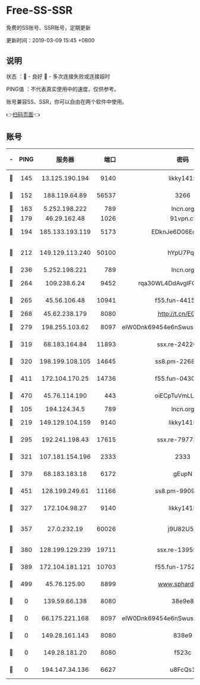 # Free-SS-SSR

免费的SS账号、SSR账号，定期更新

更新时间：2019-03-09 15:45 +0800

## 说明

状态     ：🙂 - 良好 🙁 - 多次连接失败或连接超时

PING值   ：不代表真实使用中的速度，仅供参考。

账号兼容SS、SSR，你可以自由在两个软件中使用。

👉[扫码页面](https://liesauer.github.io/Free-SS-SSR/)👈

## 账号

|-|PING|服务器|端口|密码|加密方式|区域|
|:----:|:----:|:-----:|-----:|:----:|:----:|:----:|
|🙂|145|13.125.190.194|9140|likky1415|aes-256-cfb|KR|
|🙂|152|188.119.64.89|56537|3266|aes-256-cfb|RU|
|🙂|163|5.252.198.222|789|lncn.org|rc4|JP|
|🙂|179|46.29.162.48|1026|91vpn.cf|rc4-md5|RU|
|🙂|194|185.133.193.119|5173|EDknJe6D06EoWDaw|aes-256-cfb|US|
|🙂|212|149.129.113.240|50100|hYpU7PqP|chacha20-ietf-poly1305|CN|
|🙂|236|5.252.198.221|789|lncn.org|rc4|JP|
|🙂|264|109.238.6.24|9452|rqa30WL4DdAvgIFG6Fs3znzTa|aes-256-cfb|FR|
|🙂|265|45.56.106.48|10941|f55.fun-44155061|aes-256-cfb|US|
|🙂|268|45.62.238.179|8080|http://t.cn/EGJIyrl|rc4-md5|CA|
|🙂|279|198.255.103.62|8097|eIW0Dnk69454e6nSwuspv9DmS201tQ0D|aes-256-cfb|US|
|🙂|319|68.183.164.84|11893|ssx.re-24226841|aes-256-cfb|US|
|🙂|320|198.199.108.105|14645|ss8.pm-22688223|aes-256-cfb|US|
|🙂|411|172.104.170.25|14736|f55.fun-04300289|aes-256-cfb|SG|
|🙂|470|45.76.114.190|443|oiECpTuVmLLxk4Ts|aes-256-cfb|AU|
|🙂|105|194.124.34.5|789|lncn.org|rc4|JP|
|🙂|219|149.129.104.159|9140|likky1415|aes-256-cfb|HK|
|🙂|295|192.241.198.43|17615|ssx.re-79773961|aes-256-cfb|US|
|🙂|321|107.181.154.196|2333|2333|aes-256-cfb|US|
|🙂|379|68.183.183.18|6172|gEupN|aes-256-cfb|SG|
|🙂|451|128.199.249.61|11166|ss8.pm-99097574|aes-256-cfb|SG|
|🙁|327|172.104.98.27|9140|likky1415|aes-256-cfb|JP|
|🙁|357|27.0.232.19|60026|j9U82U53|xchacha20-ietf-poly1305|HK|
|🙁|380|128.199.129.239|19711|ssx.re-13959814|aes-256-cfb|SG|
|🙁|389|172.104.181.121|10703|f55.fun-17527319|aes-256-cfb|SG|
|🙁|499|45.76.125.90|8899|www.sphard.com|aes-256-cfb|AU|
|🙁|0|139.59.66.138|8080|38e9e8|aes-256-cfb|IN|
|🙁|0|66.175.221.168|8097|eIW0Dnk69454e6nSwuspv9DmS201tQ0D|aes-256-cfb|US|
|🙁|0|149.28.161.143|8080|838e9|aes-256-cfb|AU|
|🙁|0|149.28.181.20|8080|f523c|aes-256-cfb|AU|
|🙁|0|194.147.34.136|6627|u8FcQs1|aes-256-cfb|RU|
